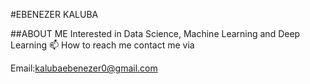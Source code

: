 #EBENEZER KALUBA

##ABOUT ME
Interested in Data Science, Machine Learning and Deep Learning
📫 How to reach me contact me via

Email:kalubaebenezer0@gmail.com

